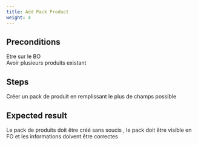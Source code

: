 ```yaml
---
title: Add Pack Product
weight: 4
---
```


## Preconditions

Etre sur le BO\
Avoir plusieurs produits existant
## Steps

Créer un pack de produit en remplissant le plus de champs possible

## Expected result

Le pack de produits doit être créé sans soucis , le pack doit être visible en FO et les informations doivent être correctes

